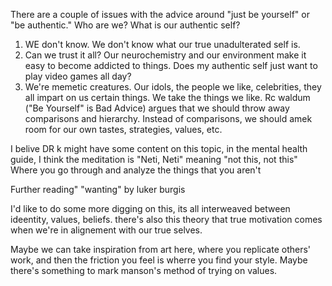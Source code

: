 There are a couple of issues with the advice around "just be yourself" or "be authentic." Who are we? What is our authentic self?

1. WE don't know. We don't know what our true unadulterated self is.
2. Can we trust it all? Our neurochemistry and our environment make it easy to become addicted to things. Does my authentic self just want to play video games all day?
3. We're memetic creatures. Our idols, the people we like, celebrities, they all impart on us certain things. We take the things we like.
Rc waldum ("Be Yourself" is Bad Advice) argues that we should throw away comparisons and hierarchy. Instead of comparisons, we should amek room for our own tastes, strategies, values, etc. 

I belive DR k might have some content on this topic, in the mental health guide, I think the meditation is "Neti, Neti" meaning "not this, not this" Where you go through and analyze the things that you aren't 

Further reading" "wanting" by luker burgis

I'd like to do some more digging on this, its all interweaved between ideentity, values, beliefs. there's also this theory that true motivation comes when we're in alignement with our true selves.

Maybe we can take inspiration from art here, where you replicate others' work, and then the friction you feel is wherre you find your style. Maybe there's something to mark manson's method of trying on values.